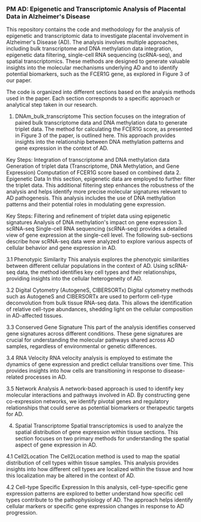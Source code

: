 ### PM AD: Epigenetic and Transcriptomic Analysis of Placental Data in Alzheimer's Disease
This repository contains the code and methodology for the analysis of epigenetic and transcriptomic data to investigate placental involvement in Alzheimer's Disease (AD). The analysis involves multiple approaches, including bulk transcriptome and DNA methylation data integration, epigenetic data filtering, single-cell RNA sequencing (scRNA-seq), and spatial transcriptomics. These methods are designed to generate valuable insights into the molecular mechanisms underlying AD and to identify potential biomarkers, such as the FCER1G gene, as explored in Figure 3 of our paper.

The code is organized into different sections based on the analysis methods used in the paper. Each section corresponds to a specific approach or analytical step taken in our research.

1. DNAm_bulk_transcriptome
This section focuses on the integration of paired bulk transcriptome data and DNA methylation data to generate triplet data. The method for calculating the FCER1G score, as presented in Figure 3 of the paper, is outlined here. This approach provides insights into the relationship between DNA methylation patterns and gene expression in the context of AD.

Key Steps:
Integration of transcriptome and DNA methylation data
Generation of triplet data (Transcriptome, DNA Methylation, and Gene Expression)
Computation of FCER1G score based on combined data
2. Epigenetic Data
In this section, epigenetic data are employed to further filter the triplet data. This additional filtering step enhances the robustness of the analysis and helps identify more precise molecular signatures relevant to AD pathogenesis. This analysis includes the use of DNA methylation patterns and their potential roles in modulating gene expression.

Key Steps:
Filtering and refinement of triplet data using epigenetic signatures
Analysis of DNA methylation's impact on gene expression
3. scRNA-seq
Single-cell RNA sequencing (scRNA-seq) provides a detailed view of gene expression at the single-cell level. The following sub-sections describe how scRNA-seq data were analyzed to explore various aspects of cellular behavior and gene expression in AD.

3.1 Phenotypic Similarity
This analysis explores the phenotypic similarities between different cellular populations in the context of AD. Using scRNA-seq data, the method identifies key cell types and their relationships, providing insights into the cellular heterogeneity of AD.

3.2 Digital Cytometry (AutogeneS, CIBERSORTx)
Digital cytometry methods such as AutogeneS and CIBERSORTx are used to perform cell-type deconvolution from bulk tissue RNA-seq data. This allows the identification of relative cell-type abundances, shedding light on the cellular composition in AD-affected tissues.

3.3 Conserved Gene Signature
This part of the analysis identifies conserved gene signatures across different conditions. These gene signatures are crucial for understanding the molecular pathways shared across AD samples, regardless of environmental or genetic differences.

3.4 RNA Velocity
RNA velocity analysis is employed to estimate the dynamics of gene expression and predict cellular transitions over time. This provides insights into how cells are transitioning in response to disease-related processes in AD.

3.5 Network Analysis
A network-based approach is used to identify key molecular interactions and pathways involved in AD. By constructing gene co-expression networks, we identify pivotal genes and regulatory relationships that could serve as potential biomarkers or therapeutic targets for AD.

4. Spatial Transcriptome
Spatial transcriptomics is used to analyze the spatial distribution of gene expression within tissue sections. This section focuses on two primary methods for understanding the spatial aspect of gene expression in AD.

4.1 Cell2Location
The Cell2Location method is used to map the spatial distribution of cell types within tissue samples. This analysis provides insights into how different cell types are localized within the tissue and how this localization may be altered in the context of AD.

4.2 Cell-type Specific Expression
In this analysis, cell-type-specific gene expression patterns are explored to better understand how specific cell types contribute to the pathophysiology of AD. The approach helps identify cellular markers or specific gene expression changes in response to AD progression.
   
